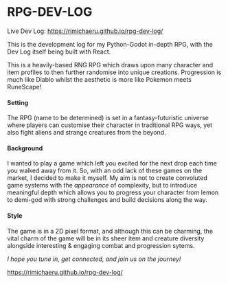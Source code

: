 # RPG-DEV-LOG

Live Dev Log: https://rimichaeru.github.io/rpg-dev-log/ 

This is the development log for my Python-Godot in-depth RPG, with the Dev Log itself being built with React.

This is a heavily-based RNG RPG which draws upon many character and item profiles to then further randomise into unique creations. Progression is much like Diablo whilst the aesthetic is more like Pokemon meets RuneScape!

#### Setting

The RPG (name to be determined) is set in a fantasy-futuristic universe where players can customise their character in traditional RPG ways, yet also fight aliens and strange creatures from the beyond.

#### Background

I wanted to play a game which left you excited for the next drop each time you walked away from it. So, with an odd lack of these games on the market, I decided to make it myself. My aim is not to create convoluted game systems with the *appearance* of complexity, but to introduce meaningful depth which allows you to progress your character from lemon to demi-god with strong challenges and build decisions along the way.

#### Style

The game is in a 2D pixel format, and although this can be charming, the vital charm of the game will be in its sheer item and creature diversity alongside interesting & engaging combat and progression sytems.

*I hope you tune in, get connected, and join us on the journey!*

https://rimichaeru.github.io/rpg-dev-log/ 



